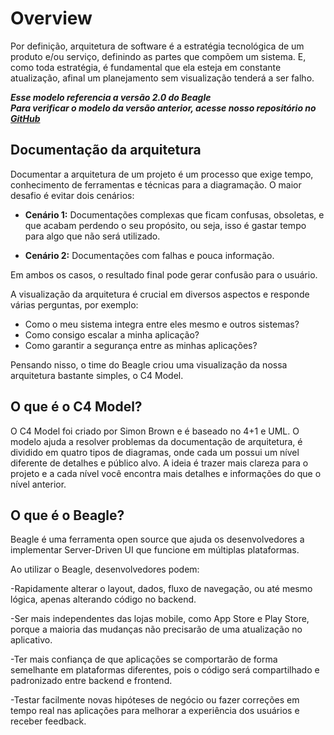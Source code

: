 
# **Overview**

Por definição, arquitetura de software é a estratégia tecnológica de um produto e/ou serviço, definindo as partes que compõem um sistema. E, como toda estratégia, é fundamental que ela esteja em constante atualização, afinal um planejamento sem visualização tenderá a ser falho.

<b><i>
  Esse modelo referencia a versão 2.0 do Beagle<br>
  Para verificar o modelo da versão anterior, acesse nosso repositório no [GitHub](https://github.com/ZupIT/beagle-c4model)
</i></b>

## Documentação da arquitetura

Documentar a arquitetura de um projeto é um processo que exige tempo, conhecimento de ferramentas e técnicas para a diagramação. O maior desafio é evitar dois cenários:

* **Cenário 1:** Documentações complexas que ficam confusas, obsoletas, e que acabam perdendo o seu propósito, ou seja, isso é gastar tempo para algo que não será utilizado.

* **Cenário 2:** Documentações com falhas e pouca informação.

Em ambos os casos, o resultado final pode gerar confusão para o usuário.

A visualização da arquitetura é crucial em diversos aspectos e responde várias perguntas, por exemplo:

* Como o meu sistema integra entre eles mesmo e outros sistemas?
* Como consigo escalar a minha aplicação?
* Como garantir a segurança entre as minhas aplicações?

Pensando nisso, o time do Beagle criou uma visualização da nossa arquitetura bastante simples, o C4 Model.

## **O que é o C4 Model?**

 O C4 Model foi criado por Simon Brown e é baseado no 4+1 e UML. O modelo ajuda a resolver problemas da documentação de arquitetura, é dividido em quatro tipos de diagramas, onde cada um possui um nível diferente de detalhes e público alvo. A ideia é trazer mais clareza para o projeto e a cada nível você encontra mais detalhes e informações do que o nível anterior.

## **O que é o Beagle?**

Beagle é uma ferramenta open source que ajuda os desenvolvedores a implementar Server-Driven UI que funcione em múltiplas plataformas.

Ao utilizar o Beagle, desenvolvedores podem:

-Rapidamente alterar o layout, dados, fluxo de navegação, ou até mesmo lógica, apenas alterando código no backend.

-Ser mais independentes das lojas mobile, como App Store e Play Store, porque a maioria das mudanças não precisarão de uma atualização no aplicativo.

-Ter mais confiança de que aplicações se comportarão de forma semelhante em plataformas diferentes, pois o código será compartilhado e padronizado entre backend e frontend.

-Testar facilmente novas hipóteses de negócio ou fazer correções em tempo real nas aplicações para melhorar a experiência dos usuários e receber feedback.

